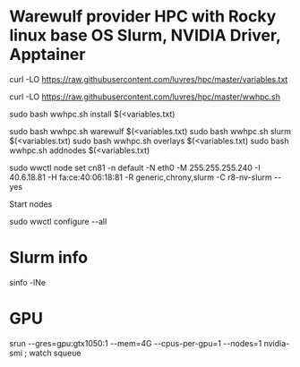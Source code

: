 Warewulf provider HPC with Rocky linux base OS
Slurm, NVIDIA Driver, Apptainer
=====

curl -LO https://raw.githubusercontent.com/luvres/hpc/master/variables.txt

curl -LO https://raw.githubusercontent.com/luvres/hpc/master/wwhpc.sh

sudo bash wwhpc.sh install $(<variables.txt)


sudo bash wwhpc.sh warewulf $(<variables.txt)
sudo bash wwhpc.sh slurm $(<variables.txt)
sudo bash wwhpc.sh overlays $(<variables.txt)
sudo bash wwhpc.sh addnodes $(<variables.txt)


sudo wwctl node set cn81 -n default -N eth0 -M 255.255.255.240 -I 40.6.18.81 -H fa:ce:40:06:18:81 -R generic,chrony,slurm -C r8-nv-slurm --yes


Start nodes

sudo wwctl configure --all

# Slurm info
sinfo -lNe

# GPU
srun --gres=gpu:gtx1050:1 --mem=4G --cpus-per-gpu=1 --nodes=1 nvidia-smi ; watch squeue





